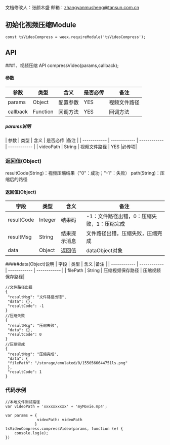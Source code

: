 文档修改人：张颜木盛
邮箱：zhangyanmusheng@tansun.com.cn

## 初始化视频压缩Module
````
const tsVideoCompress = weex.requireModule('tsVideoCompress');
````
## API
###1、视频压缩 API
compressVideo(params,callback);
#### 参数

|  参数 | 类型  | 含义  | 是否必传 | 备注 |
| ------------ | ------------ | ------------ | ------------ | ------------ |
| params  | Object | 配置参数  | YES | 视频文件路径 |
| callback  | Function | 回调方法  | YES | 回调方法 |

##### params说明
| 参数 | 类型 | 含义 | 是否必传 |备注 |
| ------------ | ------------ | ------------ | ------------ |
| videoPath  |  String | 视频文件路径  | YES |必传项|

### 返回值(Object)
resultCode(String)：视频压缩结果（"0"：成功；"-1"：失败）
path(String)：压缩后的路径

#### 返回值(Object)
|  字段 | 类型  | 含义  |备注 |
| ------------ | ------------ | ------------ | ------------ |
| resultCode  | Integer  | 结果码  |   -1：文件路径出错，0：压缩失败，1：压缩完成 |
| resultMsg  |  String | 结果提示消息  |  文件路径出错，压缩失败，压缩完成 |
| data  | Object  | 返回值  | dataObject对象  |

#####data(Object)说明
|  字段 | 类型  | 含义  |备注 |
| ------------ | ------------ | ------------ | ------------ |
| filePath |  String | 压缩视频保存路径  | 压缩视频保存路径|

````
//文件路径出错
{
 "resultMsg": "文件路径出错",
 "data": {},
 "resultCode": -1
}
//压缩失败
{
 "resultMsg": "压缩失败",
 "data": {},
 "resultCode": 0
}
//压缩完成
{
 "resultMsg": "压缩完成",
 "data": {
 "filePath": "/storage/emulated/0/1550566644751ls.png"
 },
 "resultCode": 1
}
````

### 代码示例
````
//本地文件测试路径
var videoPath = 'xxxxxxxxxx' + 'myMovie.mp4';

var params = {
              videoPath: videoPath
             }
tsVideoCompress.compressVideo(params, function (e) {
	console.log(e);
})
````
